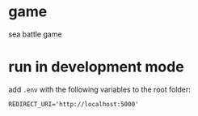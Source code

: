 # game
sea battle game

# run in development mode

add `.env` with the following variables to the root folder:

```
REDIRECT_URI='http://localhost:5000'
```
